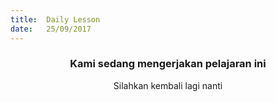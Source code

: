 ```yaml
---
title:  Daily Lesson
date:   25/09/2017
---
```


### <center>Kami sedang mengerjakan pelajaran ini</center>
<center>Silahkan kembali lagi nanti</center>